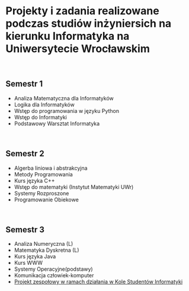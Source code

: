 <h1>Projekty i zadania realizowane podczas studiów inżyniersich na kierunku Informatyka na Uniwersytecie Wrocławskim</h1>
<br>
<h2>Semestr 1</h2>
<ul>
  <li>Analiza Matematyczna dla Informatyków</li>
  <li>Logika dla Informatyków</li>
  <li>Wstęp do programowania w języku Python</li>
  <li>Wstęp do Informatyki</li>
  <li>Podstawowy Warsztat Informatyka</li>
</ul>
<br>
<h2>Semestr 2</h2>
<ul>
  <li>Algerba liniowa i abstrakcyjna</li>
  <li>Metody Programowania</li>
  <li>Kurs języka C++</li>
  <li>Wstęp do matematyki (Instytut Matematyki UWr)</li>
  <li>Systemy Rozproszone</li>
  <li>Programowanie Obiekowe</li>
</ul>
<br>
<h2>Semestr 3</h2>
<ul>
  <li>Analiza Numeryczna (L)</li>
  <li>Matematyka Dyskretna (L)</li>
  <li>Kurs języka Java</li>
  <li>Kurs WWW</li>
  <li>Systemy Operacyjne(podstawy)</li>
  <li>Komunikacja człowiek-komputer</li>
  <li><a href="https://github.com/kamarkiewicz/Strona_KSI">Projekt zespołowy w ramach działania w Kole Studentów Informatyki</a></li>
</ul>
